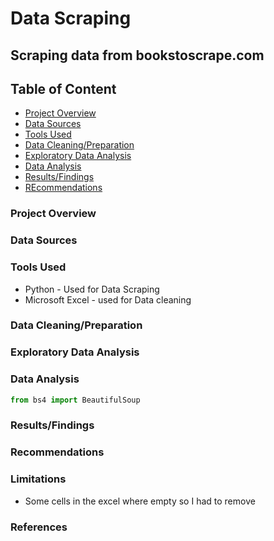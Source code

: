 # Data Scraping
## Scraping data from bookstoscrape.com


## Table of Content 
- [Project Overview](#project_overview)
- [Data Sources](#data_sources)
- [Tools Used](#tools_used)
- [Data Cleaning/Preparation](#data_cleaning/preparation)
- [Exploratory Data Analysis](#exploratory_data_analysis)
- [Data Analysis](#data_analysis)
- [Results/Findings](#results/findings)
- [REcommendations](#recommendations)
### Project Overview


### Data Sources

### Tools Used
- Python - Used for Data Scraping
- Microsoft Excel - used for Data cleaning

### Data Cleaning/Preparation



### Exploratory Data Analysis


### Data Analysis


```python
from bs4 import BeautifulSoup
```

### Results/Findings

### Recommendations

### Limitations
- Some cells in the excel where empty so I had to remove

### References
